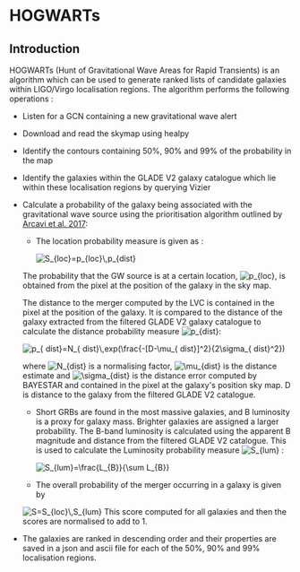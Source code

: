 # HOGWARTs


<a name="intro"/>

## Introduction

HOGWARTs (Hunt of Gravitational Wave Areas for Rapid Transients) is an algorithm which can be used to generate ranked lists of candidate galaxies within LIGO/Virgo localisation regions. The algorithm performs the following operations :

* Listen for a GCN containing a new gravitational wave alert
* Download and read the skymap using healpy
* Identify the contours containing 50%, 90% and 99% of the probability in the map
* Identify the galaxies within the GLADE V2 galaxy catalogue which lie within these localisation regions by querying Vizier
* Calculate a probability of the galaxy being associated with the gravitational wave source using the prioritisation algorithm outlined by [Arcavi et al. 2017](https://arxiv.org/abs/1710.05842):
	* The location probability measure is given as :

		<img src="https://latex.codecogs.com/gif.latex?S_{loc}=p_{loc}\,p_{dist}" title="S_{loc}=p_{loc}\,p_{dist}" />

	The probability that the GW source is at a certain location, <img src="https://latex.codecogs.com/gif.latex?p_{loc}" title="p_{loc}" />, is obtained from the pixel at the position of the galaxy in the sky map. 

	The distance to the merger computed by the LVC is contained in the pixel at the position of the galaxy. It is compared to the distance of the galaxy extracted from the filtered GLADE V2 galaxy catalogue to calculate the distance probability measure <img src="https://latex.codecogs.com/gif.latex?p_{dist}" title="p_{dist}" />:

	<img src="https://latex.codecogs.com/gif.latex?p_{&space;dist}=N_{&space;dist}\,exp(\frac{-[D-\mu_{&space;dist}]^2}{2\sigma_{&space;dist}^2})" title="p_{ dist}=N_{ dist}\,exp(\frac{-[D-\mu_{ dist}]^2}{2\sigma_{ dist}^2})" />

	where <img src="https://latex.codecogs.com/gif.latex?N_{dist}" title="N_{dist}" /> is a normalising factor, <img src="https://latex.codecogs.com/gif.latex?\mu_{dist}" title="\mu_{dist}" />  is the distance estimate and <img src="https://latex.codecogs.com/gif.latex?\sigma_{dist}" title="\sigma_{dist}" /> is the distance error computed by BAYESTAR and contained in the pixel at the galaxy's position sky map. D is distance to the galaxy from the filtered GLADE V2 catalogue. 

	* Short GRBs are found in the most massive galaxies, and B luminosity is a proxy for galaxy mass. Brighter galaxies are assigned a larger probability. The B-band luminosity is calculated using the apparent B magnitude and distance from the filtered GLADE V2 catalogue. This is used to calculate the Luminosity probability measure <img src="https://latex.codecogs.com/gif.latex?S_{lum}" title="S_{lum}" /> :

		<img src="https://latex.codecogs.com/gif.latex?S_{lum}=\frac{L_{B}}{\sum&space;L_{B}}" title="S_{lum}=\frac{L_{B}}{\sum L_{B}}" />

	* The overall probability of the merger occurring in a galaxy is given by 
	<img src="https://latex.codecogs.com/gif.latex?S=S_{loc}\,S_{lum}" title="S=S_{loc}\,S_{lum}" />
	This score computed for all galaxies and then the scores are normalised to add to 1.

* The galaxies are ranked in descending order and their properties are saved in a json and ascii file for each of the 50%, 90% and 99% localisation regions.
